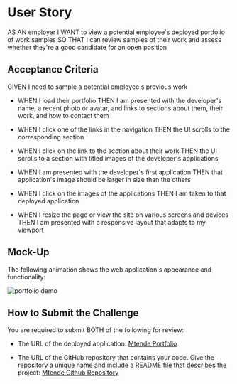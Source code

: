 # User Story

AS AN employer
I WANT to view a potential employee's deployed portfolio of work samples
SO THAT I can review samples of their work and assess whether they're a good candidate for an open position

## Acceptance Criteria

GIVEN I need to sample a potential employee's previous work

- WHEN I load their portfolio
  THEN I am presented with the developer's name, a recent photo or avatar, and links to sections about them, their work, and how to contact them

- WHEN I click one of the links in the navigation
  THEN the UI scrolls to the corresponding section

- WHEN I click on the link to the section about their work
  THEN the UI scrolls to a section with titled images of the developer's applications

- WHEN I am presented with the developer's first application
  THEN that application's image should be larger in size than the others

- WHEN I click on the images of the applications
  THEN I am taken to that deployed application

- WHEN I resize the page or view the site on various screens and devices
  THEN I am presented with a responsive layout that adapts to my viewport

## Mock-Up

The following animation shows the web application's appearance and functionality:

![portfolio demo](./assets/gifs/mtende-roll-portfolio.gif)

## How to Submit the Challenge

You are required to submit BOTH of the following for review:

- The URL of the deployed application:
  [Mtende Portfolio](https://mtenderoll.github.io/mtendePortfolio/)

- The URL of the GitHub repository that contains your code. Give the repository a unique name and include a README file that describes the project:
  [Mtende Github Repository](https://github.com/MtendeRoll/mtendePortfolio)

